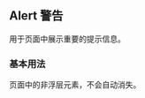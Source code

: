 ## Alert 警告

用于页面中展示重要的提示信息。

### 基本用法

页面中的非浮层元素，不会自动消失。

<el-alert
    title="成功提示的文案"
    type="success">
</el-alert>
<el-alert
    title="消息提示的文案"
    type="info">
</el-alert>
<el-alert
    title="警告提示的文案"
    type="warning">
</el-alert>
<el-alert
    title="错误提示的文案"
    type="error">
</el-alert>
